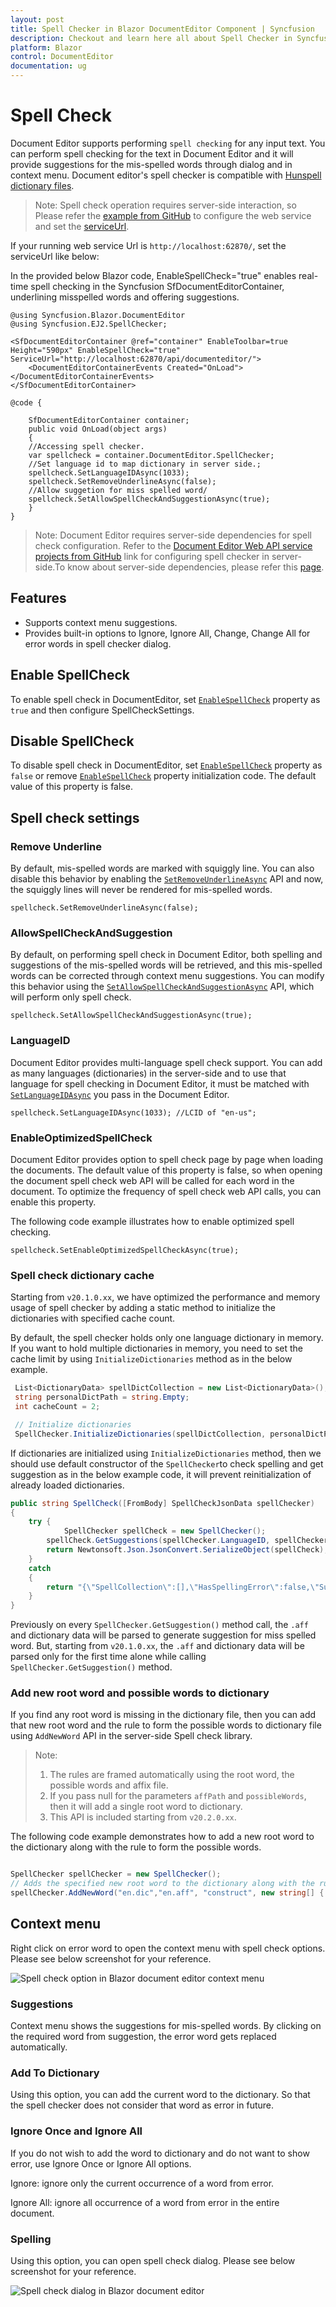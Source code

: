 ```yaml
---
layout: post
title: Spell Checker in Blazor DocumentEditor Component | Syncfusion
description: Checkout and learn here all about Spell Checker in Syncfusion Blazor DocumentEditor component and more.
platform: Blazor
control: DocumentEditor
documentation: ug
--- 
```


# Spell Check

Document Editor supports performing `spell checking` for any input text. You can perform spell checking for the text in Document Editor and it will provide suggestions for the mis-spelled words through dialog and in context menu. Document editor's spell checker is compatible with [Hunspell dictionary files](https://github.com/wooorm/dictionaries).


>Note: Spell check operation requires server-side interaction, so Please refer the [example from GitHub](https://github.com/SyncfusionExamples/EJ2-DocumentEditor-WebServices) to configure the web service and set the [serviceUrl](https://help.syncfusion.com/cr/blazor/Syncfusion.Blazor.DocumentEditor.SfDocumentEditorContainer.html#Syncfusion_Blazor_DocumentEditor_SfDocumentEditorContainer_ServiceUrl).

If your running web service Url is `http://localhost:62870/`, set the serviceUrl like below:

In the provided below Blazor code, EnableSpellCheck="true" enables real-time spell checking in the Syncfusion SfDocumentEditorContainer, underlining misspelled words and offering suggestions.
```cshtml
@using Syncfusion.Blazor.DocumentEditor 
@using Syncfusion.EJ2.SpellChecker; 

<SfDocumentEditorContainer @ref="container" EnableToolbar=true Height="590px" EnableSpellCheck="true" ServiceUrl="http://localhost:62870/api/documenteditor/">
    <DocumentEditorContainerEvents Created="OnLoad"></DocumentEditorContainerEvents>
</SfDocumentEditorContainer>

@code {

    SfDocumentEditorContainer container;
    public void OnLoad(object args)
    {
    //Accessing spell checker.
    var spellcheck = container.DocumentEditor.SpellChecker;
    //Set language id to map dictionary in server side.;
    spellcheck.SetLanguageIDAsync(1033);
    spellcheck.SetRemoveUnderlineAsync(false);
    //Allow suggetion for miss spelled word/
    spellcheck.SetAllowSpellCheckAndSuggestionAsync(true);
    }
}
```

>Note: Document Editor requires server-side dependencies for spell check configuration.
Refer to the [Document Editor Web API service projects from GitHub](https://github.com/SyncfusionExamples/EJ2-Document-Editor-Web-Services/tree/master/ASP.NET%20Core#spell-check) link for configuring spell checker in server-side.To know about server-side dependencies, please refer this [page](../document-editor/web-services).

## Features

* Supports context menu suggestions.
* Provides built-in options to Ignore, Ignore All, Change, Change All for error words in spell checker        dialog.

## Enable SpellCheck

To enable spell check in DocumentEditor, set [`EnableSpellCheck`](https://help.syncfusion.com/cr/blazor/Syncfusion.Blazor.DocumentEditor.SfDocumentEditorContainer.html#Syncfusion_Blazor_DocumentEditor_SfDocumentEditorContainer_EnableSpellCheck) property as `true` and then configure SpellCheckSettings.

## Disable SpellCheck

To disable spell check in DocumentEditor, set [`EnableSpellCheck`](https://help.syncfusion.com/cr/blazor/Syncfusion.Blazor.DocumentEditor.SfDocumentEditorContainer.html#Syncfusion_Blazor_DocumentEditor_SfDocumentEditorContainer_EnableSpellCheck) property as `false` or remove [`EnableSpellCheck`](https://help.syncfusion.com/cr/blazor/Syncfusion.Blazor.DocumentEditor.SfDocumentEditorContainer.html#Syncfusion_Blazor_DocumentEditor_SfDocumentEditorContainer_EnableSpellCheck) property initialization code. The default value of this property is false.

## Spell check settings

### Remove Underline

By default, mis-spelled words are marked with squiggly line. You can also disable this behavior by enabling the [`SetRemoveUnderlineAsync`](https://help.syncfusion.com/cr/blazor/Syncfusion.Blazor.DocumentEditor.SpellCheckerModule.html#Syncfusion_Blazor_DocumentEditor_SpellCheckerModule_SetRemoveUnderlineAsync_System_Boolean_) API and now, the squiggly lines will never be rendered for mis-spelled words.

```cshtml
spellcheck.SetRemoveUnderlineAsync(false);
```

### AllowSpellCheckAndSuggestion

By default, on performing spell check in Document Editor, both spelling and suggestions of the mis-spelled words will be retrieved, and this mis-spelled words can be corrected through context menu suggestions. You can modify this behavior using the [`SetAllowSpellCheckAndSuggestionAsync`](https://help.syncfusion.com/cr/blazor/Syncfusion.Blazor.DocumentEditor.SpellCheckerModule.html#Syncfusion_Blazor_DocumentEditor_SpellCheckerModule_SetAllowSpellCheckAndSuggestionAsync_System_Boolean_) API, which will perform only spell check.

```cshtml
spellcheck.SetAllowSpellCheckAndSuggestionAsync(true);
```

### LanguageID

Document Editor provides multi-language spell check support. You can add as many languages (dictionaries) in the server-side and to use that language for spell checking in Document Editor, it must be matched with [`SetLanguageIDAsync`](https://help.syncfusion.com/cr/blazor/Syncfusion.Blazor.DocumentEditor.SpellCheckerModule.html#Syncfusion_Blazor_DocumentEditor_SpellCheckerModule_SetLanguageIDAsync_System_Int32_) you pass in the Document Editor.

```cshtml
spellcheck.SetLanguageIDAsync(1033); //LCID of "en-us";
```

### EnableOptimizedSpellCheck

Document Editor provides option to spell check page by page when loading the documents. The default value of this property is false, so when opening the document spell check web API will be called for each word in the document. To optimize the frequency of spell check web API calls, you can enable this property.

The following code example illustrates how to enable optimized spell checking.

```cshtml
spellcheck.SetEnableOptimizedSpellCheckAsync(true);
```

### Spell check dictionary cache

Starting from `v20.1.0.xx`, we have optimized the performance and memory usage of spell checker by adding a static method to initialize the dictionaries with specified cache count.

By default, the spell checker holds only one language dictionary in memory. If you want to hold multiple dictionaries in memory, you need to set the cache limit by using `InitializeDictionaries` method as in the below example.

```csharp
 List<DictionaryData> spellDictCollection = new List<DictionaryData>();
 string personalDictPath = string.Empty;
 int cacheCount = 2;

 // Initialize dictionaries
 SpellChecker.InitializeDictionaries(spellDictCollection, personalDictPath, cacheCount);
```

If dictionaries are initialized using `InitializeDictionaries` method, then we should use default constructor of the `SpellChecker`to check spelling and get suggestion as in the below example code, it will prevent reinitialization of already loaded dictionaries.

```csharp
public string SpellCheck([FromBody] SpellCheckJsonData spellChecker)
{
    try {
            SpellChecker spellCheck = new SpellChecker();
        spellCheck.GetSuggestions(spellChecker.LanguageID, spellChecker.TexttoCheck, spellChecker.CheckSpelling, spellChecker.CheckSuggestion, spellChecker.AddWord);
        return Newtonsoft.Json.JsonConvert.SerializeObject(spellCheck);
    }
    catch
    {
        return "{\"SpellCollection\":[],\"HasSpellingError\":false,\"Suggestions\":null}";
    }
}
```

Previously on every `SpellChecker.GetSuggestion()` method call, the `.aff` and dictionary data will be parsed to generate suggestion for miss spelled word. But, starting from `v20.1.0.xx`, the `.aff` and dictionary data will be parsed only for the first time alone while calling `SpellChecker.GetSuggestion()` method.

### Add new root word and possible words to dictionary

If you find any root word is missing in the dictionary file, then you can add that new root word and the rule to form the possible words to dictionary file using `AddNewWord` API in the server-side Spell check library.

>Note:
>1. The rules are framed automatically using the root word, the possible words and affix file.
>2. If you pass null for the parameters `affPath` and `possibleWords`, then it will add a single root word to dictionary.
>3. This API is included starting from `v20.2.0.xx`.

The following code example demonstrates how to add a new root word to the dictionary along with the rule to form the possible words.

```csharp

SpellChecker spellChecker = new SpellChecker();
// Adds the specified new root word to the dictionary along with the rule to form the possible words.
spellChecker.AddNewWord("en.dic","en.aff", "construct", new string[] { "constructs", "reconstruct", "constructed", "constructive" });

```

## Context menu

Right click on error word to open the context menu with spell check options. Please see below screenshot for your reference.

![Spell check option in Blazor document editor context menu](images/spell-check-menu.png)

### Suggestions

Context menu shows the suggestions for mis-spelled words. By clicking on the required word from suggestion, the error word gets replaced automatically.

### Add To Dictionary

Using this option, you can add the current word to the dictionary. So that the spell checker does not consider that word as error in future.

### Ignore Once and Ignore All

If you do not wish to add the word to dictionary and do not want to show error, use Ignore Once or Ignore All options.

Ignore: ignore only the current occurrence of a word from error.

Ignore All: ignore all occurrence of a word from error in the entire document.

### Spelling

Using this option, you can open spell check dialog. Please see below screenshot for your reference.

![Spell check dialog in Blazor document editor](images/spell-check-dialog.png)
